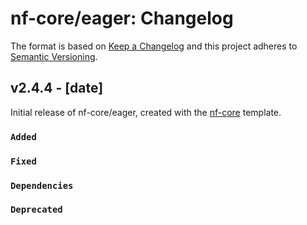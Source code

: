 # nf-core/eager: Changelog

The format is based on [Keep a Changelog](https://keepachangelog.com/en/1.0.0/)
and this project adheres to [Semantic Versioning](https://semver.org/spec/v2.0.0.html).

## v2.4.4 - [date]

Initial release of nf-core/eager, created with the [nf-core](https://nf-co.re/) template.

### `Added`

### `Fixed`

### `Dependencies`

### `Deprecated`
